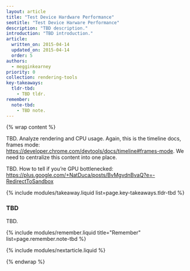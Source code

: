 ```yaml
---
layout: article
title: "Test Device Hardware Performance"
seotitle: "Test Device Harware Performance"
description: "TBD description."
introduction: "TBD introduction."
article:
  written_on: 2015-04-14
  updated_on: 2015-04-14
  order: 5
authors:
  - megginkearney
priority: 0
collection: rendering-tools
key-takeaways:
  tldr-tbd:
    - TBD tldr.
remember:
  note-tbd:
    - TBD note.
---
```

{% wrap content %}

TBD. Analyze rendering and CPU usage. Again, this is the timeline docs, frames mode: https://developer.chrome.com/devtools/docs/timeline#frames-mode. We need to centralize this content into one place.

TBD. How to tell if you’re GPU bottlenecked: https://plus.google.com/+NatDuca/posts/BvMgvdnBvaQ?e=-RedirectToSandbox 

{% include modules/takeaway.liquid list=page.key-takeaways.tldr-tbd %}

### TBD

TBD.

{% include modules/remember.liquid title="Remember" list=page.remember.note-tbd %}

{% include modules/nextarticle.liquid %}

{% endwrap %}
